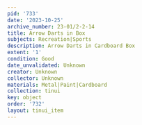```yaml
---
pid: '733'
date: '2023-10-25'
archive_number: 23-01/2-2-14
title: Arrow Darts in Box
subjects: Recreation|Sports
description: Arrow Darts in Cardboard Box
extent: '1'
condition: Good
date_unvalidated: Unknown
creator: Unknown
collector: Unknown
materials: Metal|Paint|Cardboard
collection: tinui
key: object
order: '732'
layout: tinui_item
---
```

